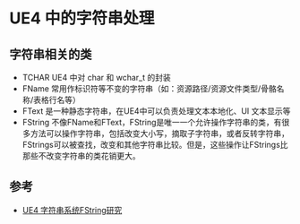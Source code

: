 # UE4 中的字符串处理

## 字符串相关的类

- TCHAR    UE4 中对 char 和 wchar_t 的封装
- FName    常用作标识符等不变的字符串（如：资源路径/资源文件类型/骨骼名称/表格行名等）
- FText    是一种静态字符串，在UE4中可以负责处理文本本地化、UI 文本显示等
- FString    不像FName和FText，FString是唯一一个允许操作字符串的类，有很多方法可以操作字符串，包括改变大小写，摘取子字符串，或者反转字符串，FStrings可以被查找，改变和其他字符串比较。但是，这些操作让FStrings比那些不改变字符串的类花销更大。



## 参考

- [UE4 字符串系统FString研究](https://muyunsoft.com/blog/Unreal4/UE4CodeTheory/FString.html#%E5%88%9B%E5%BB%BAfstrings)